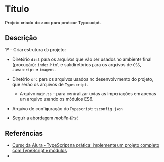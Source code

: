 # Título

Projeto criado do zero para praticar Typescript.

## Descrição

1º - Criar estrutura do projeto:
  - Diretório `dist` para os arquivos que vão ser usados no ambiente final (produção): `index.html` e subdiretórios para os arquivos de `CSS`, `Javascript` e `imagens`.
  - Diretório `src` para os arquivos usados no desenvolvimento do projeto, que serão os arquivos de `Typescript`.
    - Arquivo `main.ts` - para centralizar todas as importações em apenas um arquivo usando os módulos ES6.
  - Arquivo de configuração do `Typescript`: `tsconfig.json`

- Seguir a abordagem *mobile-first*

## Referências

- [Curso da Alura - TypeScript na prática: implemente um projeto completo com TypeScript e módulos](https://cursos.alura.com.br/course/typescript-pratica-projeto-completo-typescript-modulos)
- []()